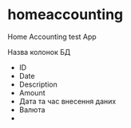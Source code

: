 # homeaccounting
Home Accounting test App

Назва колонок БД
- ID
- Date
- Description 
- Amount
- Дата та час внесення даних 
- Валюта
- 